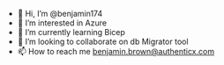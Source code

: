 - 👋 Hi, I’m @benjamin174
- 👀 I’m interested in Azure
- 🌱 I’m currently learning Bicep
- 💞️ I’m looking to collaborate on db Migrator tool
- 📫 How to reach me benjamin.brown@authenticx.com

<!---
benjamin174/benjamin174 is a ✨ special ✨ repository because its `README.md` (this file) appears on your GitHub profile.
You can click the Preview link to take a look at your changes.
--->
